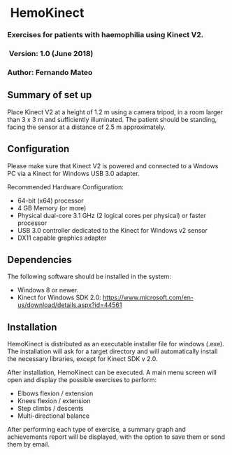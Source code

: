 
#  HemoKinect

### Exercises for patients with haemophilia using Kinect V2.

###  Version: 1.0 (June 2018)

### Author: Fernando Mateo



## Summary of set up

Place Kinect V2 at a height of 1.2 m using a camera tripod, in a room larger than 3 x 3 m and sufficiently illuminated.
The  patient should be standing, facing the sensor at a distance of 2.5 m approximately.

## Configuration

Please make sure that Kinect V2 is powered and connected to a Wndows PC via a Kinect for Windows USB 3.0 adapter.

Recommended Hardware Configuration:

*	64-bit (x64) processor
*	4 GB Memory (or more)
*	Physical dual-core 3.1 GHz (2 logical cores per physical) or faster processor
*	USB 3.0 controller dedicated to the Kinect for Windows v2 sensor
*	DX11 capable graphics adapter

## Dependencies

The following software should be installed in the system:
*	Windows 8 or newer.
*	Kinect for Windows SDK 2.0: https://www.microsoft.com/en-us/download/details.aspx?id=44561

## Installation

HemoKinect is distributed as an executable installer file for windows (.exe). 
The installation will ask for a target directory and will automatically install the necessary libraries, except for Kinect SDK v 2.0. 

After installation, HemoKinect can be executed. A main menu screen will open and display the possible exercises to perform:

*	Elbows flexion / extension
*	Knees flexion / extension
*	Step climbs / descents
*	Multi-directional balance

After performing each type of exercise, a summary graph and achievements report will be displayed,
with the option to save them or send them by email.


